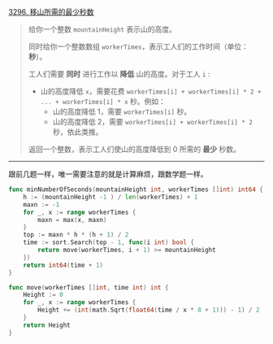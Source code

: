 [3296. 移山所需的最少秒数](https://leetcode.cn/problems/minimum-number-of-seconds-to-make-mountain-height-zero/)

> 给你一个整数 `mountainHeight` 表示山的高度。
>
> 同时给你一个整数数组 `workerTimes`，表示工人们的工作时间（单位：**秒**）。
>
> 工人们需要 **同时** 进行工作以 **降低** 山的高度。对于工人 `i` :
>
> - 山的高度降低 `x`，需要花费 `workerTimes[i] + workerTimes[i] * 2 + ... + workerTimes[i] * x` 秒。例如：
>   - 山的高度降低 1，需要 `workerTimes[i]` 秒。
>   - 山的高度降低 2，需要 `workerTimes[i] + workerTimes[i] * 2` 秒，依此类推。
>
> 返回一个整数，表示工人们使山的高度降低到 0 所需的 **最少** 秒数。

---

跟前几题一样，唯一需要注意的就是计算麻烦，跟数学题一样。

```go
func minNumberOfSeconds(mountainHeight int, workerTimes []int) int64 {
    h := (mountainHeight -1 ) / len(workerTimes) + 1
    maxn := -1
    for _, x := range workerTimes {
        maxn = max(x, maxn)
    }
    top := maxn * h * (h + 1) / 2
    time := sort.Search(top - 1, func(i int) bool {
        return move(workerTimes, i + 1) >= mountainHeight
    })  
    return int64(time + 1)
}

func move(workerTimes []int, time int) int {
    Height := 0
    for _, x := range workerTimes {
        Height += (int(math.Sqrt(float64(time / x * 8 + 1))) - 1) / 2
    }
    return Height
}
```

